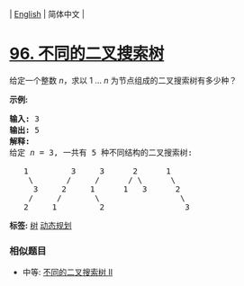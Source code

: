 | [English](README_EN.md) | 简体中文 |

# [96. 不同的二叉搜索树](https://leetcode-cn.com/problems/unique-binary-search-trees)
<p>给定一个整数 <em>n</em>，求以&nbsp;1 ...&nbsp;<em>n</em>&nbsp;为节点组成的二叉搜索树有多少种？</p>

<p><strong>示例:</strong></p>

<pre><strong>输入:</strong> 3
<strong>输出:</strong> 5
<strong>解释:
</strong>给定 <em>n</em> = 3, 一共有 5 种不同结构的二叉搜索树:

   1         3     3      2      1
    \       /     /      / \      \
     3     2     1      1   3      2
    /     /       \                 \
   2     1         2                 3</pre>

**标签:**  [树](https://leetcode-cn.com/tag/tree) [动态规划](https://leetcode-cn.com/tag/dynamic-programming) 
 ### 相似题目
- 中等:	[不同的二叉搜索树 II](https://leetcode-cn.com/problems/unique-binary-search-trees-ii) 
